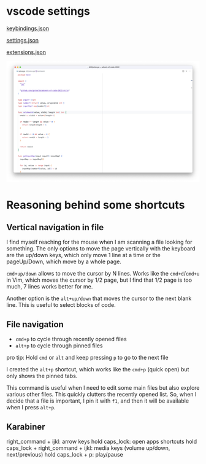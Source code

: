 # vscode settings

[keybindings.json](keybindings.json)

[settings.json](settings.json)

[extensions.json](extensions.json)

![Screenshot](images/screenshot.png)

# Reasoning behind some shortcuts

## Vertical navigation in file

I find myself reaching for the mouse when I am scanning a file looking for something. The only options to move the page vertically with the keyboard are the up/down keys, which only move 1 line at a time or the pageUp/Down, which move by a whole page.

`cmd+up/down` allows to move the cursor by N lines. Works like the `cmd+d`/`cmd+u` in Vim, which moves the cursor by 1/2 page, but I find that 1/2 page is too much, 7 lines works better for me.

Another option is the `alt+up/down` that moves the cursor to the next blank line. This is useful to select blocks of code.

## File navigation

- `cmd+p` to cycle through recently opened files
- `alt+p` to cycle through pinned files

pro tip: Hold `cmd` or `alt` and keep pressing `p` to go to the next file

I created the `alt+p` shortcut, which works like the `cmd+p` (quick open) but only shows the pinned tabs.

This command is useful when I need to edit some main files but also explore various other files. This quickly clutters the recently opened list. So, when I decide that a file is important, I pin it with `f1`, and then it will be available when I press `alt+p`.

## Karabiner

right_command + ijkl: arrow keys
hold caps_lock: open apps shortcuts
hold caps_lock + right_command + ijkl: media keys (volume up/down, next/previous)
hold caps_lock + p: play/pause
